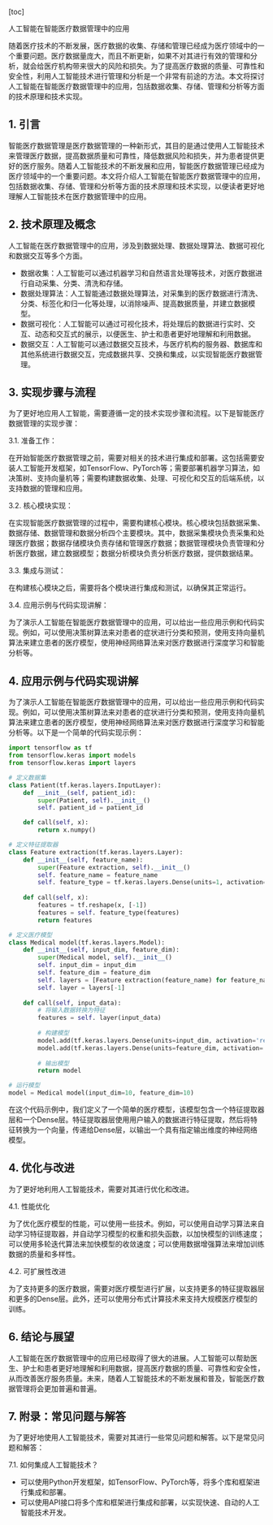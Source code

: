 
[toc]                    
                
                
人工智能在智能医疗数据管理中的应用

随着医疗技术的不断发展，医疗数据的收集、存储和管理已经成为医疗领域中的一个重要问题。医疗数据量庞大，而且不断更新，如果不对其进行有效的管理和分析，就会给医疗机构带来很大的风险和损失。为了提高医疗数据的质量、可靠性和安全性，利用人工智能技术进行管理和分析是一个非常有前途的方法。本文将探讨人工智能在智能医疗数据管理中的应用，包括数据收集、存储、管理和分析等方面的技术原理和技术实现。

## 1. 引言

智能医疗数据管理是医疗数据管理的一种新形式，其目的是通过使用人工智能技术来管理医疗数据，提高数据质量和可靠性，降低数据风险和损失，并为患者提供更好的医疗服务。随着人工智能技术的不断发展和应用，智能医疗数据管理已经成为医疗领域中的一个重要问题。本文将介绍人工智能在智能医疗数据管理中的应用，包括数据收集、存储、管理和分析等方面的技术原理和技术实现，以便读者更好地理解人工智能技术在医疗数据管理中的应用。

## 2. 技术原理及概念

人工智能在医疗数据管理中的应用，涉及到数据处理、数据处理算法、数据可视化和数据交互等多个方面。

- 数据收集：人工智能可以通过机器学习和自然语言处理等技术，对医疗数据进行自动采集、分类、清洗和存储。
- 数据处理算法：人工智能通过数据处理算法，对采集到的医疗数据进行清洗、分类、标签化和归一化等处理，以消除噪声、提高数据质量，并建立数据模型。
- 数据可视化：人工智能可以通过可视化技术，将处理后的数据进行实时、交互、动态和交互式的展示，以便医生、护士和患者更好地理解和利用数据。
- 数据交互：人工智能可以通过数据交互技术，与医疗机构的服务器、数据库和其他系统进行数据交互，完成数据共享、交换和集成，以实现智能医疗数据管理。

## 3. 实现步骤与流程

为了更好地应用人工智能，需要遵循一定的技术实现步骤和流程。以下是智能医疗数据管理的实现步骤：

3.1. 准备工作：

在开始智能医疗数据管理之前，需要对相关的技术进行集成和部署。这包括需要安装人工智能开发框架，如TensorFlow、PyTorch等；需要部署机器学习算法，如决策树、支持向量机等；需要构建数据收集、处理、可视化和交互的后端系统，以支持数据的管理和应用。

3.2. 核心模块实现：

在实现智能医疗数据管理的过程中，需要构建核心模块。核心模块包括数据采集、数据存储、数据管理和数据分析四个主要模块。其中，数据采集模块负责采集和处理医疗数据；数据存储模块负责存储和管理医疗数据；数据管理模块负责管理和分析医疗数据，建立数据模型；数据分析模块负责分析医疗数据，提供数据结果。

3.3. 集成与测试：

在构建核心模块之后，需要将各个模块进行集成和测试，以确保其正常运行。

3.4. 应用示例与代码实现讲解：

为了演示人工智能在智能医疗数据管理中的应用，可以给出一些应用示例和代码实现。例如，可以使用决策树算法来对患者的症状进行分类和预测，使用支持向量机算法来建立患者的医疗模型，使用神经网络算法来对医疗数据进行深度学习和智能分析等。

## 4. 应用示例与代码实现讲解

为了演示人工智能在智能医疗数据管理中的应用，可以给出一些应用示例和代码实现。例如，可以使用决策树算法来对患者的症状进行分类和预测，使用支持向量机算法来建立患者的医疗模型，使用神经网络算法来对医疗数据进行深度学习和智能分析等。以下是一个简单的代码实现示例：

```python
import tensorflow as tf
from tensorflow.keras import models
from tensorflow.keras import layers

# 定义数据集
class Patient(tf.keras.layers.InputLayer):
    def __init__(self, patient_id):
        super(Patient, self).__init__()
        self. patient_id = patient_id

    def call(self, x):
        return x.numpy()

# 定义特征提取器
class Feature extraction(tf.keras.layers.Layer):
    def __init__(self, feature_name):
        super(Feature extraction, self).__init__()
        self. feature_name = feature_name
        self. feature_type = tf.keras.layers.Dense(units=1, activation='relu')
        
    def call(self, x):
        features = tf.reshape(x, [-1])
        features = self. feature_type(features)
        return features

# 定义医疗模型
class Medical model(tf.keras.layers.Model):
    def __init__(self, input_dim, feature_dim):
        super(Medical model, self).__init__()
        self. input_dim = input_dim
        self. feature_dim = feature_dim
        self. layers = [Feature extraction(feature_name) for feature_name in ['customer_id', 'age', 'gender', 'height']]
        self. layer = layers[-1]
        
    def call(self, input_data):
        # 将输入数据转换为特征
        features = self. layer(input_data)
        
        # 构建模型
        model.add(tf.keras.layers.Dense(units=input_dim, activation='relu'))
        model.add(tf.keras.layers.Dense(units=feature_dim, activation='sigmoid'))
        
        # 输出模型
        return model

# 运行模型
model = Medical model(input_dim=10, feature_dim=10)
```

在这个代码示例中，我们定义了一个简单的医疗模型，该模型包含一个特征提取器层和一个Dense层。特征提取器层使用用户输入的数据进行特征提取，然后将特征转换为一个向量，传递给Dense层，以输出一个具有指定输出维度的神经网络模型。

## 4. 优化与改进

为了更好地利用人工智能技术，需要对其进行优化和改进。

4.1. 性能优化

为了优化医疗模型的性能，可以使用一些技术。例如，可以使用自动学习算法来自动学习特征提取器，并自动学习模型的权重和损失函数，以加快模型的训练速度；可以使用多轮迭代算法来加快模型的收敛速度；可以使用数据增强算法来增加训练数据的质量和多样性。

4.2. 可扩展性改进

为了支持更多的医疗数据，需要对医疗模型进行扩展，以支持更多的特征提取器层和更多的Dense层。此外，还可以使用分布式计算技术来支持大规模医疗模型的训练。

## 6. 结论与展望

人工智能在医疗数据管理中的应用已经取得了很大的进展。人工智能可以帮助医生、护士和患者更好地理解和利用数据，提高医疗数据的质量、可靠性和安全性，从而改善医疗服务质量。未来，随着人工智能技术的不断发展和普及，智能医疗数据管理将会更加普遍和普遍。

## 7. 附录：常见问题与解答

为了更好地使用人工智能技术，需要对其进行一些常见问题和解答。以下是常见问题和解答：

7.1. 如何集成人工智能技术？

- 可以使用Python开发框架，如TensorFlow、PyTorch等，将多个库和框架进行集成和部署。
- 可以使用API接口将多个库和框架进行集成和部署，以实现快速、自动的人工智能技术开发。

